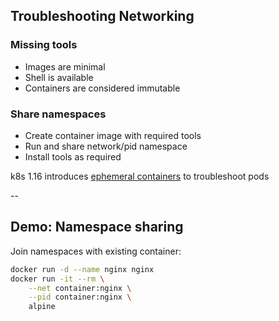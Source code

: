 ## Troubleshooting Networking

### Missing tools

- Images are minimal
- Shell is available
- Containers are considered immutable

### Share namespaces

- Create container image with required tools
- Run and share network/pid namespace
- Install tools as required

k8s 1.16 introduces [ephemeral containers](https://kubernetes.io/docs/concepts/workloads/pods/ephemeral-containers/) to troubleshoot pods

--

## Demo: Namespace sharing

Join namespaces with existing container:

```bash
docker run -d --name nginx nginx
docker run -it --rm \
    --net container:nginx \
    --pid container:nginx \
    alpine
```
